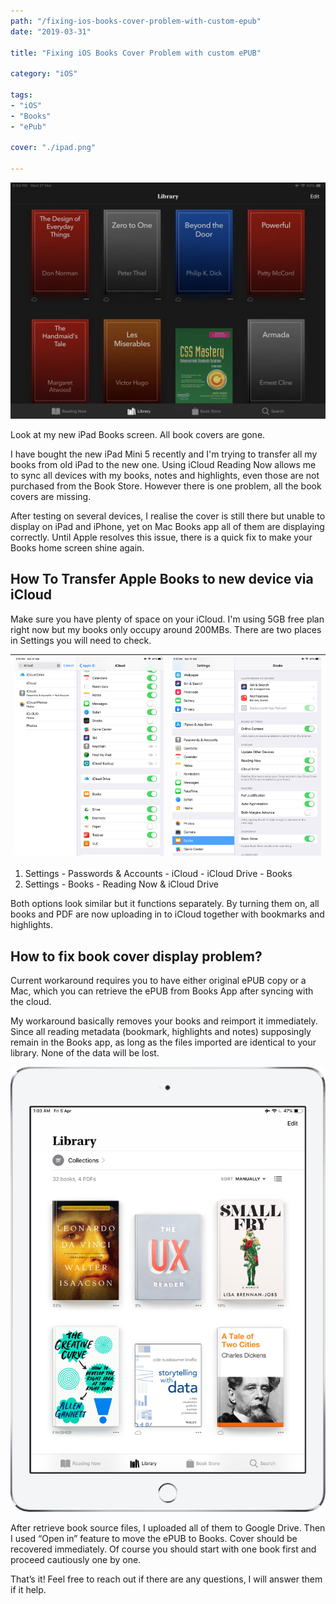 ```yaml
---
path: "/fixing-ios-books-cover-problem-with-custom-epub"
date: "2019-03-31"

title: "Fixing iOS Books Cover Problem with custom ePUB"

category: "iOS"

tags: 
- "iOS"
- "Books"
- "ePub"

cover: "./ipad.png"

---
```


![](./ipad.png)

Look at my new iPad Books screen. All book covers are gone. 

I have bought the new iPad Mini 5 recently and I'm trying to transfer all my books from old iPad to the new one. Using iCloud Reading Now allows me to sync all devices with my books, notes and highlights, even those are not purchased from the Book Store. However there is one problem, all the book covers are missing.

After testing on several devices, I realise the cover is still there but unable to display on iPad and iPhone, yet on Mac Books app all of them are displaying correctly. Until Apple resolves this issue, there is a quick fix to make your Books home screen shine again.

## How To Transfer Apple Books to new device via iCloud

Make sure you have plenty of space on your iCloud. I'm using 5GB free plan right now but my books only occupy around 200MBs. There are two places in Settings you will need to check. 

|  ![](./ipad-settings-1.PNG)  |  ![](./ipad-settings-2.PNG)|
| --- | --- |

1. Settings - Passwords & Accounts - iCloud - iCloud Drive - Books
2. Settings - Books - Reading Now & iCloud Drive

Both options look similar but it functions separately. By turning them on, all books and PDF are now uploading in to iCloud together with bookmarks and highlights. 

## How to fix book cover display problem?

Current workaround requires you to have either original ePUB copy or a Mac, which you can retrieve the ePUB from Books App after syncing with the cloud. 

My workaround basically removes your books and reimport it immediately. Since all reading metadata (bookmark, highlights and notes) supposingly remain in the Books app, as long as the files imported are identical to your library. None of the data will be lost. 

![](./ipad-2.png)

After retrieve book source files, I uploaded all of them to Google Drive. Then I used “Open in” feature to move the ePUB to Books. Cover should be recovered immediately. Of course you should start with one book first and proceed cautiously one by one.

That’s it! Feel free to reach out if there are any questions, I will answer them if it help.